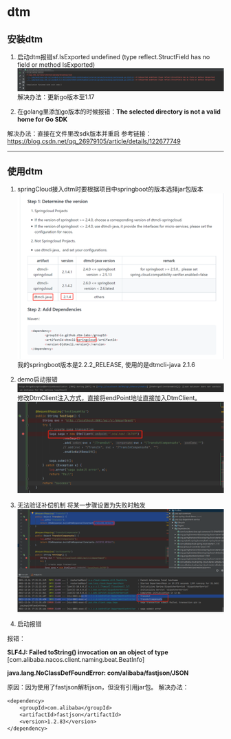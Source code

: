 # dtm

## 安装dtm

1. 启动dtm报错sf.IsExported undefined (type reflect.StructField has no field or method IsExported)
   ![dtm_start_error1](./screenshot/dtm_start_error1.png)
解决办法：更新go版本至1.17

2. 在golang里添加go版本的时候报错：**The selected directory is not a valid home for Go SDK**

解决办法：直接在文件里改sdk版本并重启
参考链接：https://blog.csdn.net/qq_26979105/article/details/122677749

***

## 使用dtm

1. springCloud接入dtm时要根据项目中springboot的版本选择jar包版本
![dtm_version](screenshot/dtm_version.png)
我的springboot版本是2.2.2_RELEASE, 使用的是dtmcli-java 2.1.6

2. demo启动报错
![dtm_start_error2](screenshot/dtm_start_error2.png)
修改DtmClient注入方式，直接将endPoint地址直接加入DtmClient。
![dtmclient_error1](screenshot/dtmclient_error1.png)

3. 无法验证补偿机制
将某一步骤设置为失败时触发
![component_step](screenshot/component_step.png)

4. 启动报错
   
报错：

**SLF4J: Failed toString() invocation on an object of type** [com.alibaba.nacos.client.naming.beat.BeatInfo]

**java.lang.NoClassDefFoundError: com/alibaba/fastjson/JSON**

原因：因为使用了fastjson解析json，但没有引用jar包。
解决办法： 

```
<dependency>
    <groupId>com.alibaba</groupId>
    <artifactId>fastjson</artifactId>
    <version>1.2.83</version>
</dependency>
```
